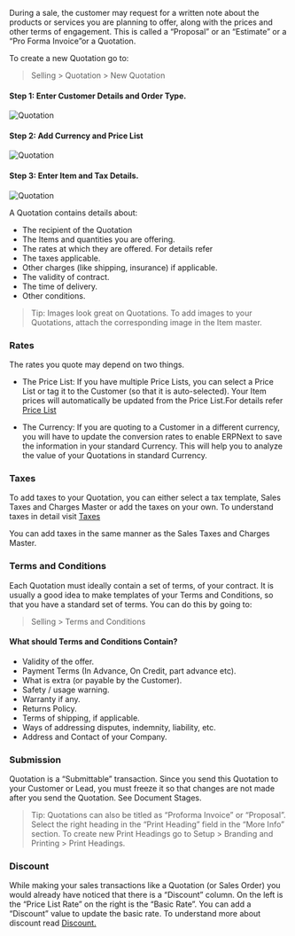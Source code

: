 During a sale, the customer may request for a written note about the products
or services you are planning to offer, along with the prices and other terms
of engagement. This is called a “Proposal” or an “Estimate” or a “Pro Forma
Invoice”or a Quotation.

To create a new Quotation go to:

> Selling > Quotation > New Quotation

#### Step 1: Enter Customer Details and Order Type.

  

![Quotation](assets/erpnext_org/images/erpnext/quotation.png)

  

#### Step 2: Add Currency and Price List

  

![Quotation](assets/erpnext_org/images/erpnext/quotation-1.png)

#### Step 3: Enter Item and Tax Details.

  

![Quotation](assets/erpnext_org/images/erpnext/quotation-2.png)

A Quotation contains details about:

  * The recipient of the Quotation
  * The Items and quantities you are offering.
  * The rates at which they are offered. For details refer 
  * The taxes applicable.
  * Other charges (like shipping, insurance) if applicable.
  * The validity of contract.
  * The time of delivery.
  * Other conditions.

> Tip: Images look great on Quotations. To add images to your Quotations,
attach the corresponding image in the Item master.

### Rates

The rates you quote may depend on two things.

  * The Price List: If you have multiple Price Lists, you can select a Price List or tag it to the Customer (so that it is auto-selected). Your Item prices will automatically be updated from the Price List.For details refer [Price List](/setting-up/price-lists)

  * The Currency: If you are quoting to a Customer in a different currency, you will have to update the conversion rates to enable ERPNext to save the information in your standard Currency. This will help you to analyze the value of your Quotations in standard Currency.

### Taxes

To add taxes to your Quotation, you can either select a tax template, Sales
Taxes and Charges Master or add the taxes on your own. To understand taxes in
detail visit [Taxes](http://erpnext.org/setting-up-taxes)

You can add taxes in the same manner as the Sales Taxes and Charges Master.

### Terms and Conditions

Each Quotation must ideally contain a set of terms, of your contract. It is
usually a good idea to make templates of your Terms and Conditions, so that
you have a standard set of terms. You can do this by going to:

> Selling > Terms and Conditions

#### What should Terms and Conditions Contain?

  * Validity of the offer.
  * Payment Terms (In Advance, On Credit, part advance etc).
  * What is extra (or payable by the Customer).
  * Safety / usage warning.
  * Warranty if any.
  * Returns Policy.
  * Terms of shipping, if applicable.
  * Ways of addressing disputes, indemnity, liability, etc.
  * Address and Contact of your Company.

### Submission

Quotation is a “Submittable” transaction. Since you send this Quotation to
your Customer or Lead, you must freeze it so that changes are not made after
you send the Quotation. See Document Stages.

> Tip: Quotations can also be titled as “Proforma Invoice” or “Proposal”.
Select the right heading in the “Print Heading” field in the “More Info”
section. To create new Print Headings go to Setup > Branding and Printing >
Print Headings.

### Discount

While making your sales transactions like a Quotation (or Sales Order) you
would already have noticed that there is a “Discount” column. On the left is
the “Price List Rate” on the right is the “Basic Rate”. You can add a
“Discount” value to update the basic rate. To understand more about discount
read [Discount.](http://erpnext.org/discount)

